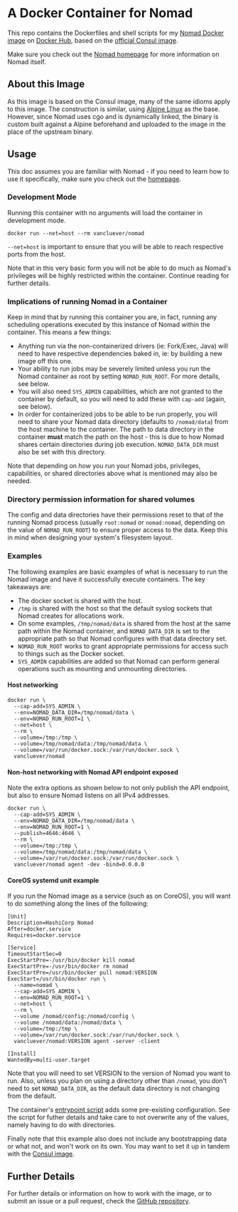 # A Docker Container for Nomad

This repo contains the Dockerfiles and shell scripts for my [Nomad Docker
image][nomad-docker-image] on [Docker Hub][docker-hub], based on the [official
Consul image][official-consul-image].

Make sure you check out the [Nomad homepage][nomad-homepage] for more
information on Nomad itself.

[nomad-docker-image]: https://hub.docker.com/r/vancluever/nomad/ 
[docker-hub]: https://hub.docker.com/
[official-consul-image]: https://registry.hub.docker.com/_/consul/
[nomad-homepage]: https://nomadproject.io/ 

## About this Image

As this image is based on the Consul image, many of the same idioms apply to
this image. The construction is similar, using [Alpine Linux][alpine-linux] as
the base.  However, since Nomad uses cgo and is dynamically linked, the binary
is custom built against a Alpine beforehand and uploaded to the image in the
place of the upstream binary.

[alpine-linux]: https://alpinelinux.org/

## Usage

This doc assumes you are familiar with Nomad - if you need to learn how to use
it specifically, make sure you check out the [homepage][nomad-homepage].

### Development Mode

Running this container with no arguments will load the container in development
mode.

```
docker run --net=host --rm vancluever/nomad
```

`--net=host` is important to ensure that you will be able to reach respective
ports from the host.

Note that in this very basic form you will not be able to do much as Nomad's
privileges will be highly restricted within the container. Continue reading for
further details.

### Implications of running Nomad in a Container

Keep in mind that by running this container you are, in fact, running any
scheduling operations executed by this instance of Nomad within the container.
This means a few things:

* Anything run via the non-containerized drivers (ie: Fork/Exec, Java) will need
  to have respective dependencies baked in, ie: by building a new image off this
  one.
* Your ability to run jobs may be severely limited unless you run the Nomad
  container as root by setting `NOMAD_RUN_ROOT`. For more details, see below.
* You will also need `SYS_ADMIN` capabilities, which are not granted to the
  container by default, so you will need to add these with `cap-add` (again, see
  below).
* In order for containerized jobs to be able to be run properly, you will need
  to share your Nomad data directory (defaults to `/nomad/data`) from the host
  machine to the container. The path to data directory in the container **must**
  match the path on the host - this is due to how Nomad shares certain
  directories during job execution.  `NOMAD_DATA_DIR` must also be set with this
  directory.

Note that depending on _how_ you run your Nomad jobs, privileges, capabilities,
or shared directories above what is mentioned may also be needed.

### Directory permission information for shared volumes

The config and data directories have their permissions reset to that
of the running Nomad process (usually `root:nomad` or `nomad:nomad`, depending
on the value of `NOMAD_RUN_ROOT`) to ensure proper access to the data. Keep this
in mind when designing your system's filesystem layout.

### Examples

The following examples are basic examples of what is necessary to run the Nomad
image and have it successfully execute containers. The key takeaways are:

* The docker socket is shared with the host.
* `/tmp` is shared with the host so that the default syslog sockets that Nomad
  creates for allocations work.
* On some examples, `/tmp/nomad/data` is shared from the host at the same path
  within the Nomad container, and `NOMAD_DATA_DIR` is set to the appropriate
  path so that Nomad configures with that data directory set.
* `NOMAD_RUN_ROOT` works to grant appropriate permissions for access such to
  things such as the Docker socket.
* `SYS_ADMIN` capabilities are added so that Nomad can perform general
  operations such as mounting and unmounting directories.

#### Host networking

```
docker run \
  --cap-add=SYS_ADMIN \
  --env=NOMAD_DATA_DIR=/tmp/nomad/data \
  --env=NOMAD_RUN_ROOT=1 \
  --net=host \
  --rm \
  --volume=/tmp:/tmp \
  --volume=/tmp/nomad/data:/tmp/nomad/data \
  --volume=/var/run/docker.sock:/var/run/docker.sock \
  vancluever/nomad
```

#### Non-host networking with Nomad API endpoint exposed

Note the extra options as shown below to not only publish the API endpoint, but
also to ensure Nomad listens on all IPv4 addresses.

```
docker run \
  --cap-add=SYS_ADMIN \
  --env=NOMAD_DATA_DIR=/tmp/nomad/data \
  --env=NOMAD_RUN_ROOT=1 \
  --publish=4646:4646 \
  --rm \
  --volume=/tmp:/tmp \
  --volume=/tmp/nomad/data:/tmp/nomad/data \
  --volume=/var/run/docker.sock:/var/run/docker.sock \
  vancluever/nomad agent -dev -bind=0.0.0.0
```

#### CoreOS systemd unit example

If you run the Nomad image as a service (such as on CoreOS), you will want to do
something along the lines of the following:

```
[Unit]
Description=HashiCorp Nomad
After=docker.service
Requires=docker.service

[Service]
TimeoutStartSec=0
ExecStartPre=-/usr/bin/docker kill nomad
ExecStartPre=-/usr/bin/docker rm nomad
ExecStartPre=/usr/bin/docker pull nomad:VERSION
ExecStart=/usr/bin/docker run \
  --name=nomad \
  --cap-add=SYS_ADMIN \
  --env=NOMAD_RUN_ROOT=1 \
  --net=host \
  --rm \
  --volume /nomad/config:/nomad/config \
  --volume /nomad/data:/nomad/data \
  --volume=/tmp:/tmp \
  --volume=/var/run/docker.sock:/var/run/docker.sock \
  vancluever/nomad:VERSION agent -server -client

[Install]
WantedBy=multi-user.target
```

Note that you will need to set VERSION to the version of Nomad you want to run.
Also, unless you plan on using a directory other than `/nomad`, you don't need
to set `NOMAD_DATA_DIR`, as the default data directory is not changing from the
default.

The container's [entrypoint script][entrypoint-script] adds some pre-existing
configuration. See the script for futher details and take care to not overwrite
any of the values, namely having to do with directories.

[entrypoint-script]: https://github.com/vancluever/docker-nomad/blob/master/0.X/docker-entrypoint.sh

Finally note that this example also does not include any bootstrapping data or
what not, and won't work on its own. You may want to set it up in tandem with
the [Consul image][official-consul-image].

## Further Details

For further details or information on how to work with the image, or to submit
an issue or a pull request, check the [GitHub repository][github-repository].

[github-repository]: https://github.com/vancluever/docker-nomad
